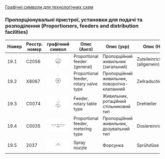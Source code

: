 [Графічні символи для технологічних схем](symbols.md)

### Пропорціонувальні пристрої, установки для подачі та розподілення (Proportioners, feeders and distribution facilities)

| Номер | Реєстр. номер | графічний символ                                             | Опис (Англ)                            | Опис (укр)                                  | Опис (Нім)                    |
| ----- | ------------- | ------------------------------------------------------------ | -------------------------------------- | ------------------------------------------- | ----------------------------- |
| 19.1  | C2056         | ![Zuteileinrichtung (allgemein)](media/Proportional_feeder_(general).png) | Proportional feeder (general)          | Пропорційний живильник (загальний)          | Zuteileinrichtung (allgemein) |
| 19.2  | X8067         | ![Zellradschleuse](media/Proportional_feeder_rotary_valve_type.png) | Proportional feeder, rotary valve type | Пропорційний живильник, поворотно-клапанний | Zellradschleuse               |
| 19.3  | C0074         | ![Drehteller](media/Feeder_rotary_table_type.png)            | Feeder, rotary table type              | Живильник, ротаційний стільниковий тип      | Drehteller                    |
| 19.4  | C0035         | ![Dosiereinrichtung](media/Proportional_feeder_metering_type.png) | Proportional feeder, metering type     | Пропорційний живильник, дозувальний тип     | Dosiereinrichtung             |
| 19.5  | 2037          | ![Sprühdüse](media/Spray_nozzle.png)                         | Spray nozzle                           | Форсунка                                    | Sprühdüse                     |
